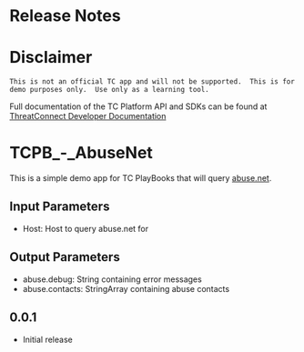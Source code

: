 # Release Notes


# Disclaimer
```
This is not an official TC app and will not be supported.  This is for demo purposes only.  Use only as a learning tool.
```

Full documentation of the TC Platform API and SDKs can be found at [ThreatConnect Developer Documentation](https://docs.threatconnect.com/en/latest/)

# TCPB_-_AbuseNet
This is a simple demo app for TC PlayBooks that will query [abuse.net](https://abuse.net).

## Input Parameters
* Host: Host to query abuse.net for


## Output Parameters
* abuse.debug: String containing error messages
* abuse.contacts: StringArray containing abuse contacts

## 0.0.1
+ Initial release
